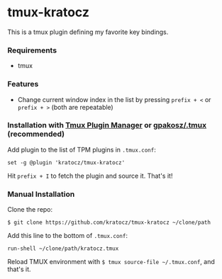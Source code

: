 # tmux-kratocz

This is a tmux plugin defining my favorite key bindings.

### Requirements

* tmux

### Features

* Change current window index in the list by pressing `prefix + <` or `prefix + >` (both are repeatable)


### Installation with [Tmux Plugin Manager](https://github.com/tmux-plugins/tpm) or [gpakosz/.tmux](https://github.com/gpakosz/.tmux) (recommended)

Add plugin to the list of TPM plugins in `.tmux.conf`:

```tmux
set -g @plugin 'kratocz/tmux-kratocz'
```

Hit `prefix + I` to fetch the plugin and source it. That's it!

### Manual Installation

Clone the repo:

    $ git clone https://github.com/kratocz/tmux-kratocz ~/clone/path

Add this line to the bottom of `.tmux.conf`:

```tmux
run-shell ~/clone/path/kratocz.tmux
```

Reload TMUX environment with `$ tmux source-file ~/.tmux.conf`, and that's it.

